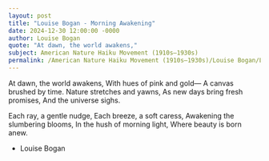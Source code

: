 ```yaml
---
layout: post
title: "Louise Bogan - Morning Awakening"
date: 2024-12-30 12:00:00 -0000
author: Louise Bogan
quote: "At dawn, the world awakens,"
subject: American Nature Haiku Movement (1910s–1930s)
permalink: /American Nature Haiku Movement (1910s–1930s)/Louise Bogan/Louise Bogan - Morning Awakening
---
```


At dawn, the world awakens,
With hues of pink and gold—
A canvas brushed by time.
Nature stretches and yawns,
As new days bring fresh promises,
And the universe sighs.

Each ray, a gentle nudge,
Each breeze, a soft caress,
Awakening the slumbering blooms,
In the hush of morning light,
Where beauty is born anew.


- Louise Bogan
